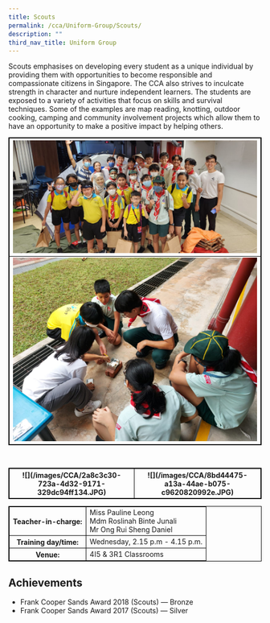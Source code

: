 ```yaml
---
title: Scouts
permalink: /cca/Uniform-Group/Scouts/
description: ""
third_nav_title: Uniform Group
---
```

<style>
table {
  border-collapse: collapse;
  border: 1px solid black;
} 

th,td {
  border: 1px solid black;
}
table.c {
  table-layout: auto;
  width: 100%;  
}
	</style>
Scouts emphasises on developing every student as a unique individual by providing them with opportunities to become responsible and compassionate citizens in Singapore. The CCA also strives to inculcate strength in character and nurture independent learners. The students are exposed to a variety of activities that focus on skills and survival techniques. Some of the examples are map reading, knotting, outdoor cooking, camping and community involvement projects which allow them to have an opportunity to make a positive impact by helping others.













| ![](/images/CCA/94860eda-b2a1-4bb7-8c3b-1e7180f6ae3d.JPG) | 
| -------- | 
| ![](/images/CCA/b711a21a-dcc2-4988-ac9b-d624f40e44cd.JPG)    | 





<br><table class="c">
  <tbody><tr>
		<th>![](/images/CCA/2a8c3c30-723a-4d32-9171-329dc94ff134.JPG)</th>
		<th>![](/images/CCA/8bd44475-a13a-44ae-b075-c9620820992e.JPG)</th>
</tr></tbody></table><table class="c">
  <tbody><tr>
    <th>Teacher-in-charge:</th>
    <td>Miss Pauline Leong<br>Mdm Roslinah Binte Junali <br> Mr Ong Rui Sheng Daniel</td>
  </tr>
  <tr>
    <th>Training day/time:</th>
    <td>Wednesday, 2.15 p.m - 4.15 p.m.</td>
  </tr>
  <tr>
    <th>Venue:</th>
    <td>4I5 &amp; 3R1 Classrooms</td>
  </tr>	
</tbody></table>



Achievements
------------

*   Frank Cooper Sands Award 2018 (Scouts) — Bronze
*   Frank Cooper Sands Award 2017 (Scouts) — Silver